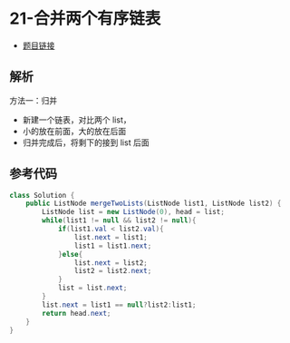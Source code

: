 # 21-合并两个有序链表

- [题目链接](https://leetcode.cn/problems/merge-two-sorted-lists/submissions/)

## 解析

方法一：归并
- 新建一个链表，对比两个 list，
- 小的放在前面，大的放在后面
- 归并完成后，将剩下的接到 list 后面

## 参考代码
```Java
class Solution {
    public ListNode mergeTwoLists(ListNode list1, ListNode list2) {
        ListNode list = new ListNode(0), head = list;
        while(list1 != null && list2 != null){
            if(list1.val < list2.val){
                list.next = list1;
                list1 = list1.next;
            }else{
                list.next = list2;
                list2 = list2.next;
            }
            list = list.next;
        }
        list.next = list1 == null?list2:list1;
        return head.next;
    }
}
```
